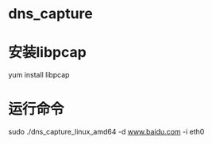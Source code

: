 # dns_capture

# 安装libpcap

yum install libpcap

# 运行命令

sudo ./dns_capture_linux_amd64 -d www.baidu.com -i eth0

